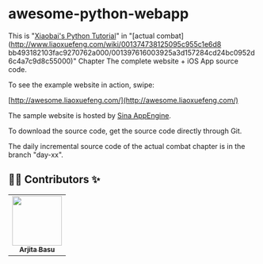 awesome-python-webapp
=======================

This is "[Xiaobai's Python Tutorial](http://www.liaoxuefeng.com/wiki/001374738125095c955c1e6d8bb493182103fac9270762a000)" in "[actual combat](http://www.liaoxuefeng.com/wiki/001374738125095c955c1e6d8 bb493182103fac9270762a000/001397616003925a3d157284cd24bc0952d6c4a7c9d8c55000)" Chapter The complete website + iOS App source code.

To see the example website in action, swipe:

[http://awesome.liaoxuefeng.com/](http://awesome.liaoxuefeng.com/)

The sample website is hosted by [Sina AppEngine](http://sae.sina.com.cn/).

To download the source code, get the source code directly through Git.

The daily incremental source code of the actual combat chapter is in the branch "day-xx".




## 👨‍💻 Contributors ✨

<table>
  <tr>
    <td align="center"><a href="https://github.com/Arjita-Basu"><img src="https://avatars1.githubusercontent.com/u/50270580?s=400&v=4" width="100px;" alt=""/><br /><sub><b>Arjita Basu</b></sub></a><br /></td> 
  </tr>
</table>
